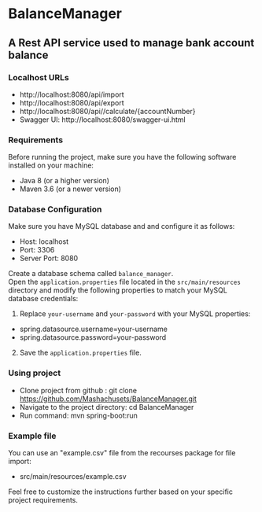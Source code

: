 # BalanceManager
## A Rest API service used to manage bank account balance
### Localhost URLs
 - http://localhost:8080/api/import
 - http://localhost:8080/api/export
 - http://localhost:8080/api//calculate/{accountNumber}
 - Swagger UI: http://localhost:8080/swagger-ui.html

### Requirements
Before running the project, make sure you have the following software installed on your machine:
- Java 8  (or a higher version)
- Maven 3.6 (or a newer version)

### Database Configuration
Make sure you have MySQL database and and configure it as follows:
 - Host: localhost
 - Port: 3306
 - Server Port: 8080

Create a database schema called `balance_manager`.\
Open the `application.properties` file located in the `src/main/resources` directory and modify the following properties to match your MySQL database credentials:
1. Replace `your-username` and `your-password` with your MySQL properties:
 - spring.datasource.username=your-username
 - spring.datasource.password=your-password

2. Save the `application.properties` file.

### Using project
 - Clone project from github : git clone <https://github.com/Mashachusets/BalanceManager.git>
 - Navigate to the project directory: cd BalanceManager
 - Run command: mvn spring-boot:run

### Example file
You can use an "example.csv" file from the
recourses package for file import:
 - src/main/resources/example.csv
 
Feel free to customize the instructions further based on your specific project requirements.
